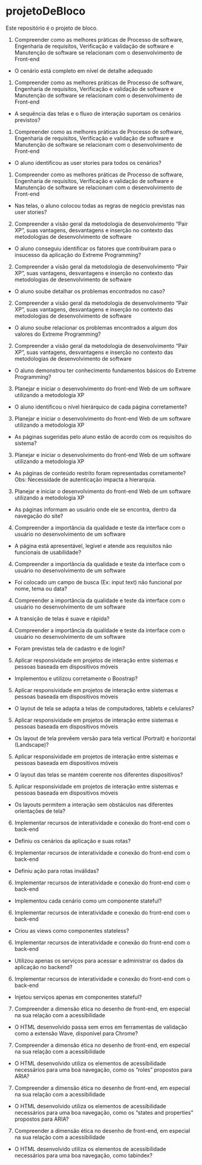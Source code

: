 # projetoDeBloco
Este repositório é o projeto de bloco.
1. Compreender como as melhores práticas de Processo de software, Engenharia de requisitos, Verificação e validação de software e Manutenção de software se relacionam com o desenvolvimento de Front-end
- O cenário está completo em nível de detalhe adequado	


1. Compreender como as melhores práticas de Processo de software, Engenharia de requisitos, Verificação e validação de software e Manutenção de software se relacionam com o desenvolvimento de Front-end
- A sequência das telas e o fluxo de interação suportam os cenários previstos?	


1. Compreender como as melhores práticas de Processo de software, Engenharia de requisitos, Verificação e validação de software e Manutenção de software se relacionam com o desenvolvimento de Front-end
- O aluno identificou as user stories para todos os cenários?	


1. Compreender como as melhores práticas de Processo de software, Engenharia de requisitos, Verificação e validação de software e Manutenção de software se relacionam com o desenvolvimento de Front-end
- Nas telas, o aluno colocou todas as regras de negócio previstas nas user stories?	


2. Compreender a visão geral da metodologia de desenvolvimento “Pair XP”, suas vantagens, desvantagens e inserção no contexto das metodologias de desenvolvimento de software
- O aluno conseguiu identificar os fatores que contribuíram para o insucesso da aplicação do Extreme Programming?	


2. Compreender a visão geral da metodologia de desenvolvimento “Pair XP”, suas vantagens, desvantagens e inserção no contexto das metodologias de desenvolvimento de software
- O aluno soube detalhar os problemas encontrados no caso?	


2. Compreender a visão geral da metodologia de desenvolvimento “Pair XP”, suas vantagens, desvantagens e inserção no contexto das metodologias de desenvolvimento de software
- O aluno soube relacionar os problemas encontrados a algum dos valores do Extreme Programming?	


2. Compreender a visão geral da metodologia de desenvolvimento “Pair XP”, suas vantagens, desvantagens e inserção no contexto das metodologias de desenvolvimento de software
- O aluno demonstrou ter conhecimento fundamentos básicos do Extreme Programming?	


3. Planejar e iniciar o desenvolvimento do front-end Web de um software utilizando a metodologia XP
- O aluno identificou o nível hierárquico de cada página corretamente?	


3. Planejar e iniciar o desenvolvimento do front-end Web de um software utilizando a metodologia XP
- As páginas sugeridas pelo aluno estão de acordo com os requisitos do sistema?	


3. Planejar e iniciar o desenvolvimento do front-end Web de um software utilizando a metodologia XP
- As páginas de conteúdo restrito foram representadas corretamente? Obs: Necessidade de autenticação impacta a hierarquia.	


3. Planejar e iniciar o desenvolvimento do front-end Web de um software utilizando a metodologia XP
- As páginas informam ao usuário onde ele se encontra, dentro da navegação do site?	


4. Compreender a importância da qualidade e teste da interface com o usuário no desenvolvimento de um software
- A página está apresentável, legível e atende aos requisitos não funcionais de usabilidade?	


4. Compreender a importância da qualidade e teste da interface com o usuário no desenvolvimento de um software
- Foi colocado um campo de busca (Ex: input text) não funcional por nome, tema ou data?	


4. Compreender a importância da qualidade e teste da interface com o usuário no desenvolvimento de um software
- A transição de telas é suave e rápida?	


4. Compreender a importância da qualidade e teste da interface com o usuário no desenvolvimento de um software
- Foram previstas tela de cadastro e de login?	


5. Aplicar responsividade em projetos de interação entre sistemas e pessoas baseada em dispositivos móveis
- Implementou e utilizou corretamente o Boostrap?	


5. Aplicar responsividade em projetos de interação entre sistemas e pessoas baseada em dispositivos móveis
- O layout de tela se adapta a telas de computadores, tablets e celulares?	


5. Aplicar responsividade em projetos de interação entre sistemas e pessoas baseada em dispositivos móveis
- Os layout de tela prevêem versão para tela vertical (Portrait) e horizontal (Landscape)?	


5. Aplicar responsividade em projetos de interação entre sistemas e pessoas baseada em dispositivos móveis
- O layout das telas se mantém coerente nos diferentes dispositivos?	


5. Aplicar responsividade em projetos de interação entre sistemas e pessoas baseada em dispositivos móveis
- Os layouts permitem a interação sem obstáculos nas diferentes orientações de tela?	


6. Implementar recursos de interatividade e conexão do front-end com o back-end
- Definiu os cenários da aplicação e suas rotas?	


6. Implementar recursos de interatividade e conexão do front-end com o back-end
- Definiu ação para rotas inválidas?	


6. Implementar recursos de interatividade e conexão do front-end com o back-end
- Implementou cada cenário como um componente stateful?	


6. Implementar recursos de interatividade e conexão do front-end com o back-end
- Criou as views como componentes stateless?	


6. Implementar recursos de interatividade e conexão do front-end com o back-end
- Utilizou apenas os serviços para acessar e administrar os dados da aplicação no backend?	


6. Implementar recursos de interatividade e conexão do front-end com o back-end
- Injetou serviços apenas em componentes stateful?	


7. Compreender a dimensão ética no desenho de front-end, em especial na sua relação com a acessibilidade
- O HTML desenvolvido passa sem erros em ferramentas de validação como a extensão Wave, disponível para Chrome?	


7. Compreender a dimensão ética no desenho de front-end, em especial na sua relação com a acessibilidade
- O HTML desenvolvido utiliza os elementos de acessibilidade necessários para uma boa navegação, como os “roles” propostos para ARIA?	


7. Compreender a dimensão ética no desenho de front-end, em especial na sua relação com a acessibilidade
- O HTML desenvolvido utiliza os elementos de acessibilidade necessários para uma boa navegação, como os “states and properties” propostos para ARIA?	


7. Compreender a dimensão ética no desenho de front-end, em especial na sua relação com a acessibilidade
- O HTML desenvolvido utiliza os elementos de acessibilidade necessários para uma boa navegação, como tabindex?	

